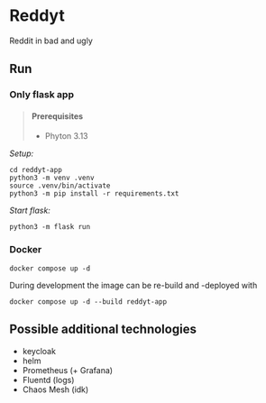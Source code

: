 # Reddyt

Reddit in bad and ugly

## Run

### Only flask app

> #### Prerequisites
> - Phyton 3.13

*Setup:*
```shell
cd reddyt-app
python3 -m venv .venv
source .venv/bin/activate
python3 -m pip install -r requirements.txt
```

*Start flask:*
```shell
python3 -m flask run
```

### Docker

```shell
docker compose up -d
```

During development the image can be re-build and -deployed with
```shell
docker compose up -d --build reddyt-app
```

## Possible additional technologies

 - keycloak
 - helm
 - Prometheus (+ Grafana)
 - Fluentd (logs)
 - Chaos Mesh (idk)